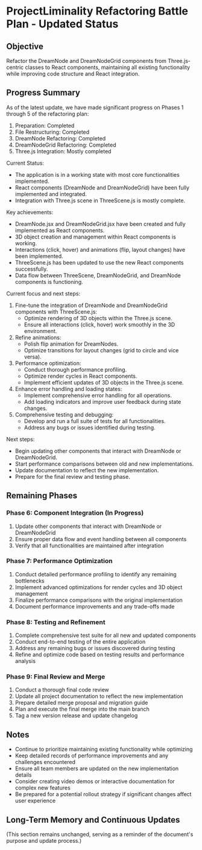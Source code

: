 # ProjectLiminality Refactoring Battle Plan - Updated Status

## Objective
Refactor the DreamNode and DreamNodeGrid components from Three.js-centric classes to React components, maintaining all existing functionality while improving code structure and React integration.

## Progress Summary
As of the latest update, we have made significant progress on Phases 1 through 5 of the refactoring plan:
1. Preparation: Completed
2. File Restructuring: Completed
3. DreamNode Refactoring: Completed
4. DreamNodeGrid Refactoring: Completed
5. Three.js Integration: Mostly completed

Current Status:
- The application is in a working state with most core functionalities implemented.
- React components (DreamNode and DreamNodeGrid) have been fully implemented and integrated.
- Integration with Three.js scene in ThreeScene.js is mostly complete.

Key achievements:
- DreamNode.jsx and DreamNodeGrid.jsx have been created and fully implemented as React components.
- 3D object creation and management within React components is working.
- Interactions (click, hover) and animations (flip, layout changes) have been implemented.
- ThreeScene.js has been updated to use the new React components successfully.
- Data flow between ThreeScene, DreamNodeGrid, and DreamNode components is functioning.

Current focus and next steps:
1. Fine-tune the integration of DreamNode and DreamNodeGrid components with ThreeScene.js:
   - Optimize rendering of 3D objects within the Three.js scene.
   - Ensure all interactions (click, hover) work smoothly in the 3D environment.
2. Refine animations:
   - Polish flip animation for DreamNodes.
   - Optimize transitions for layout changes (grid to circle and vice versa).
3. Performance optimization:
   - Conduct thorough performance profiling.
   - Optimize render cycles in React components.
   - Implement efficient updates of 3D objects in the Three.js scene.
4. Enhance error handling and loading states:
   - Implement comprehensive error handling for all operations.
   - Add loading indicators and improve user feedback during state changes.
5. Comprehensive testing and debugging:
   - Develop and run a full suite of tests for all functionalities.
   - Address any bugs or issues identified during testing.

Next steps:
- Begin updating other components that interact with DreamNode or DreamNodeGrid.
- Start performance comparisons between old and new implementations.
- Update documentation to reflect the new implementation.
- Prepare for the final review and testing phase.

## Remaining Phases

### Phase 6: Component Integration (In Progress)
1. Update other components that interact with DreamNode or DreamNodeGrid
2. Ensure proper data flow and event handling between all components
3. Verify that all functionalities are maintained after integration

### Phase 7: Performance Optimization
1. Conduct detailed performance profiling to identify any remaining bottlenecks
2. Implement advanced optimizations for render cycles and 3D object management
3. Finalize performance comparisons with the original implementation
4. Document performance improvements and any trade-offs made

### Phase 8: Testing and Refinement
1. Complete comprehensive test suite for all new and updated components
2. Conduct end-to-end testing of the entire application
3. Address any remaining bugs or issues discovered during testing
4. Refine and optimize code based on testing results and performance analysis

### Phase 9: Final Review and Merge
1. Conduct a thorough final code review
2. Update all project documentation to reflect the new implementation
3. Prepare detailed merge proposal and migration guide
4. Plan and execute the final merge into the main branch
5. Tag a new version release and update changelog

## Notes
- Continue to prioritize maintaining existing functionality while optimizing
- Keep detailed records of performance improvements and any challenges encountered
- Ensure all team members are updated on the new implementation details
- Consider creating video demos or interactive documentation for complex new features
- Be prepared for a potential rollout strategy if significant changes affect user experience

## Long-Term Memory and Continuous Updates

(This section remains unchanged, serving as a reminder of the document's purpose and update process.)
